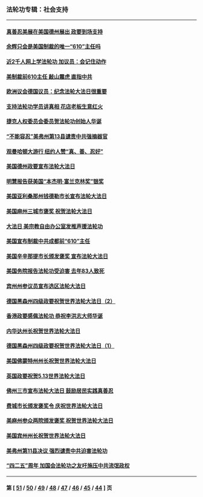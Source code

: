 ### 法轮功专辑：社会支持
---
#### [真善忍美展在美国德州展出 政要到场支持](../../pages/nf4386/n13010579.md?06120430) 
#### [余辉只会是美国制裁的唯一“610”主任吗](../../pages/nf4386/n12972837.md?06120430) 
#### [近2千人网上学法轮功 加议员：会记住动作](../../pages/nf4386/n12972642.md?06120430) 
#### [美制裁前610主任 敲山震虎 直指中共](../../pages/nf4386/n12968555.md?06120430) 
#### [欧洲议会德国议员：纪念法轮大法日很重要](../../pages/nf4386/n12965367.md?06120430) 
#### [支持法轮功学员讲真相 花店老板生意红火](../../pages/nf4386/n12963056.md?06120430) 
#### [捷克人权委员会委员贺法轮功创始人华诞](../../pages/nf4386/n12960301.md?06120430) 
#### [“不能容忍”美弗州第13县谴责中共强摘器官](../../pages/nf4386/n12958610.md?06120430) 
#### [观曼哈顿大游行 纽约人赞“真、善、忍好”](../../pages/nf4386/n12956249.md?06120430) 
#### [美国德州政要宣布法轮大法日](../../pages/nf4386/n12958567.md?06120430) 
#### [明慧报告获美国“本杰明‧富兰克林奖”银奖](../../pages/nf4386/n12955404.md?06120430) 
#### [美国亚利桑那州钱德勒市长宣布法轮大法日](../../pages/nf4386/n12953813.md?06120430) 
#### [美国麻州三城市褒奖 祝贺法轮大法日](../../pages/nf4386/n12953756.md?06120430) 
#### [大法日 美宗教自由办公室发推声援法轮功](../../pages/nf4386/n12950669.md?06120430) 
#### [美国宣布制裁中共成都前“610”主任](../../pages/nf4386/n12943654.md?06120430) 
#### [美国辛辛那提市长颁发褒奖 宣布法轮大法日](../../pages/nf4386/n12948869.md?06120430) 
#### [美国务院报告法轮功受迫害 去年83人致死](../../pages/nf4386/n12944350.md?06120430) 
#### [宾州州参议员宣布选区法轮大法日](../../pages/nf4386/n12939844.md?06120430) 
#### [德国黑森州四级政要祝贺世界法轮大法日（2）](../../pages/nf4386/n12937571.md?06120430) 
#### [香港政要感佩法轮功 恭祝李洪志大师华诞](../../pages/nf4386/n12937400.md?06120430) 
#### [内华达州长祝贺世界法轮大法日](../../pages/nf4386/n12936785.md?06120430) 
#### [德国黑森州四级政要祝贺世界法轮大法日（1）](../../pages/nf4386/n12934877.md?06120430) 
#### [美国佛蒙特州州长祝贺世界法轮大法日](../../pages/nf4386/n12935031.md?06120430) 
#### [英国政要祝贺5.13世界法轮大法日](../../pages/nf4386/n12934700.md?06120430) 
#### [佛州三市宣布法轮大法日 鼓励居民实践真善忍](../../pages/nf4386/n12934466.md?06120430) 
#### [费城市长颁发褒奖令 庆祝世界法轮大法日](../../pages/nf4386/n12928833.md?06120430) 
#### [美麻州参众两院颁发褒奖 祝贺世界法轮大法日](../../pages/nf4386/n12928372.md?06120430) 
#### [美国宾州州长祝贺世界法轮大法日](../../pages/nf4386/n12928310.md?06120430) 
#### [美弗州第11县决议 强烈谴责中共迫害法轮功](../../pages/nf4386/n12925015.md?06120430) 
#### [“四二五”周年 加国会法轮功之友吁施压中共流氓政权](../../pages/nf4386/n12896250.md?06120430) 

---
#### 第 [ [51](./51.md?06120430) / [50](./50.md?06120430) / [49](./49.md?06120430) / [48](./48.md?06120430) / [47](./47.md?06120430) / [46](./46.md?06120430) / [45](./45.md?06120430) / [44](./44.md?06120430) ] 页
